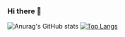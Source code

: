 ### Hi there 👋

![Anurag's GitHub stats](https://github-readme-stats.vercel.app/api?username=CarlosVinniFernandes&theme=github_dark&show_icons=true)
[![Top Langs](https://github-readme-stats.vercel.app/api/top-langs/?username=CarlosVinniFernandes&theme=github_dark&hide=javascript,html)](https://github.com/anuraghazra/github-readme-stats)
<!--
**CarlosVinniFernandes/CarlosVinniFernandes** is a ✨ _special_ ✨ repository because its `README.md` (this file) appears on your GitHub profile.

Here are some ideas to get you started:

- 🔭 I’m currently looking for an intership
- 🌱 I’m currently learning Python, C and HTML
- 👯 I’m looking to collaborate on basic projects
- 🤔 I’m looking for help with Python, C and HTMl
- 💬 Ask me about everything
- 📫 How to reach me: @carloz_fs on IG
-->
